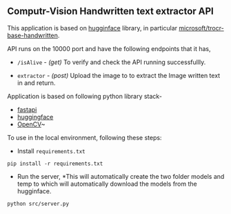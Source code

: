 ## Computr-Vision Handwritten text extractor API

This application is based on [hugginface](https://huggingface.co/) library, in particular [microsoft/trocr-base-handwritten](https://huggingface.co/microsoft/trocr-base-handwritten). 

API runs on the 10000 port and have the following endpoints that it has,
+ ``/isAlive``  - *(get)* To verify and check the API running successfullly.

+ ``extractor`` - *(post)* Upload the image to to extract the Image written text in and return.

Application is based on following python library stack- 
+ [fastapi](https://fastapi.tiangolo.com/)
+ [huggingface](https://huggingface.co/)
+ [OpenCV](https://opencv.org/)~

To use in the local environment, following these steps:
+ Install ``requirements.txt``
```
pip install -r requirements.txt
```

+ Run the server, *This will automatically create the two folder models and temp to which will automatically download the models from the hugginface. 
```
python src/server.py
```

